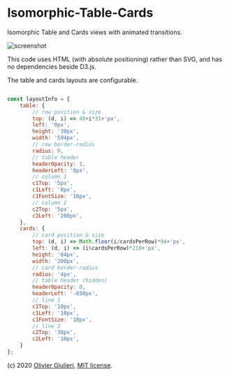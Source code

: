 # Isomorphic-Table-Cards

Isomorphic Table and Cards views with animated transitions.

![screenshot](https://raw.github.com/evoluteur/isomorphic-table-cards/master/screenshot.gif)


This code uses HTML (with absolute positioning) rather than SVG, and has no dependencies beside D3.js.

The table and cards layouts are configurable.

```javascript

const layoutInfo = {
	table: {
		// row position & size
		top: (d, i) => 40+i*31+'px',
		left: '0px',
		height: '30px',
		width: '594px',
		// row border-radius
		radius: 0,
		// table header
		headerOpacity: 1,
		headerLeft: '0px',
		// column 1
		c1Top: '5px',
		c1Left: '8px',
		c1FontSize: '16px',
		// column 2
		c2Top: '5px',
		c2Left: '200px',
	},
	cards: {
		// card position & size
		top: (d, i) => Math.floor(i/cardsPerRow)*94+'px',
		left: (d, i) => (i%cardsPerRow)*210+'px',
		height: '84px',
		width: '200px',
		// card border-radius
		radius: '4px',
		// table header (hidden)
		headerOpacity: 0,
		headerLeft: '-650px',
		// line 1
		c1Top: '10px',
		c1Left: '10px',
		c1FontSize: '18px',
		// line 2
		c2Top: '38px',
		c2Left: '10px',
	}
};

```


(c) 2020 [Olivier Giulieri](https://evoluteur.github.io/), [MIT license](http://github.com/evoluteur/isomorphic-table-cards/blob/master/LICENSE).
